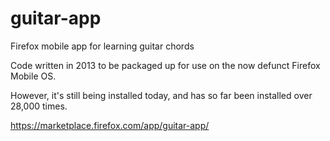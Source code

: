 # guitar-app
Firefox mobile app for learning guitar chords

Code written in 2013 to be packaged up for use on the now defunct Firefox Mobile OS.

However, it's still being installed today, and has so far been installed over 28,000 times.

https://marketplace.firefox.com/app/guitar-app/
